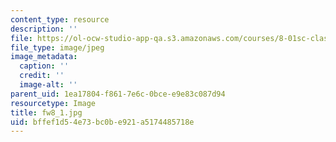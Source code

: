 ```yaml
---
content_type: resource
description: ''
file: https://ol-ocw-studio-app-qa.s3.amazonaws.com/courses/8-01sc-classical-mechanics-fall-2016/bffef1d54e73bc0be921a5174485718e_fw8_1.jpg
file_type: image/jpeg
image_metadata:
  caption: ''
  credit: ''
  image-alt: ''
parent_uid: 1ea17804-f861-7e6c-0bce-e9e83c087d94
resourcetype: Image
title: fw8_1.jpg
uid: bffef1d5-4e73-bc0b-e921-a5174485718e
---
```

